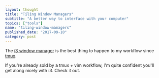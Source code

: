 ```yaml
---
layout: thought
title: "Tiling Window Managers"
subtitle: "A better way to interface with your computer"
topics: ["tools"]
name: "tiling-window-managers"
published_date: "2017-09-10"
category: post
---
```


The [i3 window manager][i3wm] is the best thing to happen to my workflow since
[tmux][tmux-wiki].

If you're already sold by a tmux + vim workflow, I'm quite confident you'll get
along nicely with i3. Check it out.

[i3wm]: https://i3wm.org/
[tmux-wiki]: https://en.wikipedia.org/wiki/Tmux
